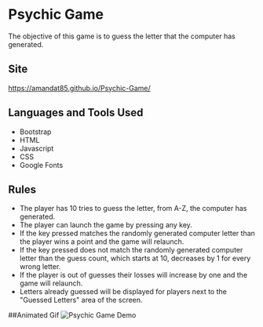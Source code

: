 # Psychic Game
The objective of this game is to guess the letter that the computer has generated. 

## Site
https://amandat85.github.io/Psychic-Game/

## Languages and Tools Used
* Bootstrap
* HTML
* Javascript
* CSS
* Google Fonts

## Rules
* The player has 10 tries to guess the letter, from A-Z,  the computer has generated.
* The player can launch the game by pressing any key.
* If the key pressed matches the randomly generated computer letter than the player wins a point and the game will relaunch.
* If the key pressed does not match the randomly generated computer letter than the guess count, which starts at 10, decreases by 1 for every wrong letter.
* If the player is out of guesses their losses will increase by one and the game will relaunch.
* Letters already guessed will be displayed for players next to the "Guessed Letters" area of the screen.

##Animated Gif
![Psychic Game Demo](psychic-game.gif)


